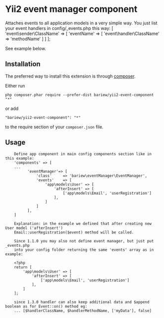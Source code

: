 
Yii2 event manager component
===================
Attaches events to all application models in a very simple way.
You just list your event handlers in config/_events.php this way:
[
    'event\sender\ClassName' => [
        'eventName' => [
            'event\handler\ClassName'   => 'methodName'
        ]
    ]
];

See example below.

Installation
------------

The preferred way to install this extension is through [composer](http://getcomposer.org/download/).

Either run

```
php composer.phar require --prefer-dist bariew/yii2-event-component "*"
```

or add

```
"bariew/yii2-event-component": "*"
```

to the require section of your `composer.json` file.


Usage
-----

```
    Define app component in main config components section like in this example: 
    'components' => [
    ...
          'eventManager'=> [
              'class'     => 'bariew\eventManager\EventManager',
              'events'    => [
                  'app\models\User' => [
                      'afterInsert' => [
                          ['app\models\Email', 'userRegistration']
                      ],  
                  ]
              ]
          ],
    ]

    Explanation: in the example we defined that after creating new User model ('afterInsert')
    Email::userRegistration($event) method will be called.
```

```
    Since 1.1.0 you may also not define event manager, but just put _events.php
    into your config folder returning the same 'events' array as in example:

    <?php
    return [
        'app\models\User' => [
            'afterInsert' => [
                ['app\models\Email', 'userRegistration']
            ],
        ]
    ];
```

```
    since 1.3.0 handler can also keep additional data and $append boolean as for Event::on() method eg:
    ... [$handlerClassName, $handlerMethodName, ['myData'], false]
```